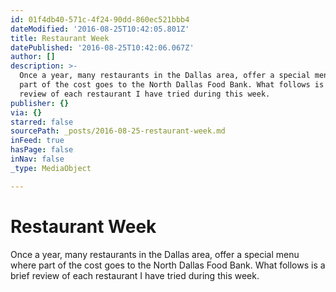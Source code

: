```yaml
---
id: 01f4db40-571c-4f24-90dd-860ec521bbb4
dateModified: '2016-08-25T10:42:05.801Z'
title: Restaurant Week
datePublished: '2016-08-25T10:42:06.067Z'
author: []
description: >-
  Once a year, many restaurants in the Dallas area, offer a special menu where
  part of the cost goes to the North Dallas Food Bank. What follows is a brief
  review of each restaurant I have tried during this week.
publisher: {}
via: {}
starred: false
sourcePath: _posts/2016-08-25-restaurant-week.md
inFeed: true
hasPage: false
inNav: false
_type: MediaObject

---
```

# Restaurant Week

Once a year, many restaurants in the Dallas area, offer a special menu where part of the cost goes to the North Dallas Food Bank. What follows is a brief review of each restaurant I have tried during this week.